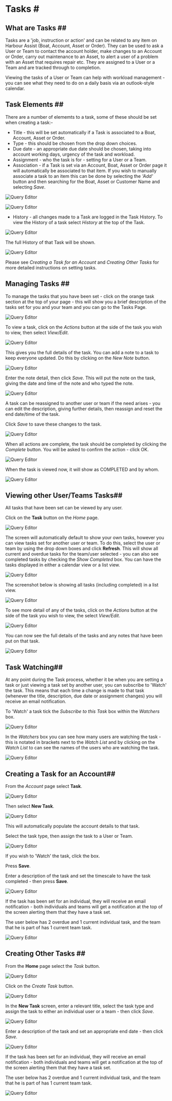 # Tasks \#

## What are Tasks \#\#

Tasks are a 'job, instruction or action' and can be related to any item on Harbour Assist \(Boat, Account, Asset or Order\). They can be used to ask a User or Team to contact the account holder, make changes to an Account or Order, carry out maintenance to an Asset, to alert a user of a problem with an Asset that requires repair etc. They are assigned to a User or a Team and are tracked through to completion.

Viewing the tasks of a User or Team can help with workload management - you can see what they need to do on a daily basis via an outlook-style calendar.

## Task Elements \#\#

There are a number of elememts to a task, some of these should be set when creating a task:-

* Title - this will be set automatically if a Task is associated to a Boat, Account, Asset or Order.
* Type - this should be chosen from the drop down choices.
* Due date - an appropriate due date should be chosen, taking into account working days, urgency of the task and workload.
* Assignment - who the task is for - setting for a User or a Team.
* Association - if a Task is set via an Account, Boat, Asset or Order page it will automatically be associated to that item.  If you wish to manually associate a task to an item  this can be done by selecting the _'Add'_ button and then searching for the Boat, Asset or Customer Name and selecting _Save_.   

![Query Editor](../.gitbook/assets/Tasks22.png)

![Query Editor](../.gitbook/assets/Tasks23.png)

* History - all changes made to a Task are logged in the Task History.  To view the History of a task select _History_ at the top of the Task.

![Query Editor](../.gitbook/assets/Tasks24.png)

The full History of that Task will be shown.

![Query Editor](../.gitbook/assets/Tasks25.png)

Please see _Creating a Task for an Account_ and _Creating Other Tasks_ for more detailed instructions on setting tasks.

## Managing Tasks \#\#

To manage the tasks that you have been set - click on the orange task section at the top of your page - this will show you a brief description of the tasks set for you and your team and you can go to the Tasks Page.

![Query Editor](../.gitbook/assets/Tasks14.png)

To view a task, click on the _Actions_ button at the side of the task you wish to view, then select _View/Edit_.

![Query Editor](../.gitbook/assets/Tasks12.png)

This gives you the full details of the task. You can add a note to a task to keep everyone updated. Do this by clicking on the _New Note_ button.

![Query Editor](../.gitbook/assets/Tasks15.png)

Enter the note detail, then click _Save_. This will put the note on the task, giving the date and time of the note and who typed the note.

![Query Editor](../.gitbook/assets/Tasks16.png)

A task can be reassigned to another user or team if the need arises - you can edit the description, giving further details, then reassign and reset the end date/time of the task.

Click _Save_ to save these changes to the task.

![Query Editor](../.gitbook/assets/Tasks17.png)

When all actions are complete, the task should be completed by clicking the _Complete_ button. You will be asked to confirm the action - click OK.

![Query Editor](../.gitbook/assets/Tasks18.png)

When the task is viewed now, it will show as COMPLETED and by whom.

![Query Editor](../.gitbook/assets/Tasks19.png)

## Viewing other User/Teams Tasks\#\#

All tasks that have been set can be viewed by any user.

Click on the **Task** button on the _Home_ page.

![Query Editor](../.gitbook/assets/Tasks6.png)

The screen will automatically default to show your own tasks, however you can view tasks set for another user or team. To do this, select the user or team by using the drop down boxes and click **Refresh**. This will show all current and overdue tasks for the team/user selected - you can also see completed tasks by checking the _Show Completed_ box. You can have the tasks displayed in either a calendar view or a list view.

![Query Editor](../.gitbook/assets/Tasks10.png)

The screenshot below is showing all tasks \(including completed\) in a list view.

![Query Editor](../.gitbook/assets/Tasks11.png)

To see more detail of any of the tasks, click on the _Actions_ button at the side of the task you wish to view, the select _View/Edit_.

![Query Editor](../.gitbook/assets/Tasks12.png)

You can now see the full details of the tasks and any notes that have been put on that task.

![Query Editor](../.gitbook/assets/Tasks13.png)

## Task Watching\#\#

At any point during the Task process, whether it be when you are setting a task or just viewing a task set by another user, you can subscribe to 'Watch' the task. This means that each time a change is made to that task \(whenever the title, description, due date or assignment changes\) you will receive an email notification.

To 'Watch' a task tick the _Subscribe to this Task_ box within the _Watchers_ box.

![Query Editor](../.gitbook/assets/Tasks20.png)

In the _Watchers_ box you can see how many users are watching the task - this is notated in brackets next to the _Watch List_ and by clicking on the _Watch List_ to can see the names of the users who are watching the task.

![Query Editor](../.gitbook/assets/Tasks21.png)

## Creating a Task for an Account\#\#

From the _Account_ page select **Task**.

![Query Editor](../.gitbook/assets/Tasks1.png)

Then select **New Task**.

![Query Editor](../.gitbook/assets/Tasks2.png)

This will automatically populate the account details to that task.

Select the task type, then assign the task to a User or Team.

![Query Editor](../.gitbook/assets/Tasks3.png)

If you wish to 'Watch' the task, click the box.

Press **Save**.

Enter a description of the task and set the timescale to have the task completed - then press **Save**.

![Query Editor](../.gitbook/assets/Tasks4.png)

If the task has been set for an individual, they will receive an email notification - both individuals and teams will get a notification at the top of the screen alerting them that they have a task set.

The user below has 2 overdue and 1 current individual task, and the team that he is part of has 1 current team task.

![Query Editor](../.gitbook/assets/Tasks5.png)

## Creating Other Tasks \#\#

From the **Home** page select the _Task_ button.

![Query Editor](../.gitbook/assets/Tasks6.png)

Click on the _Create Task_ button.

![Query Editor](../.gitbook/assets/Tasks7.png)

In the **New Task** screen, enter a relevant title, select the task type and assign the task to either an individual user or a team - then click _Save_.

![Query Editor](../.gitbook/assets/Tasks8.png)

Enter a description of the task and set an appropriate end date - then click _Save_.

![Query Editor](../.gitbook/assets/Tasks9.png)

If the task has been set for an individual, they will receive an email notification - both individuals and teams will get a notification at the top of the screen alerting them that they have a task set.

The user below has 2 overdue and 1 current individual task, and the team that he is part of has 1 current team task.

![Query Editor](../.gitbook/assets/Tasks5.png)

